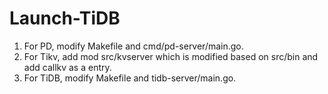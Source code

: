 # Launch-TiDB

1. For PD, modify Makefile and cmd/pd-server/main.go.
2. For Tikv, add mod src/kvserver which is modified based on src/bin and add callkv as a entry.
3. For TiDB, modify Makefile and tidb-server/main.go.
